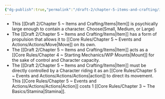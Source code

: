 ```yaml
---
{"dg-publish":true,"permalink":"/draft-2/chapter-5-items-and-crafting/item-property-lists/basic-properties/vehicle/"}
---
```


- This [[Draft 2/Chapter 5 ~ Items and Crafting/Items\|Item]] is psychically large enough to contain a character. Choose(Small, Medium, or Large)
- The [[Draft 2/Chapter 5 ~ Items and Crafting/Items\|Item]] has a form of propulsion that allows it to [[Core Rules/Chapter 5 ~ Events and Actions/Actions/Move\|Move]] on its own.
- The [[Draft 2/Chapter 5 ~ Items and Crafting/Items\|Item]] acts as a [[Core Rules/Chapter 4 ~ Starting Mechanics/WIP Mounts\|Mount]] for the sake of control and Character capacity.
- The [[Draft 2/Chapter 5 ~ Items and Crafting/Items\|Item]] must be directly controlled by a Character riding it as an [[Core Rules/Chapter 5 ~ Events and Actions/Actions/Actions\|action]] to direct its movement. This [[Core Rules/Chapter 5 ~ Events and Actions/Actions/Actions\|Action]] costs 1 [[Core Rules/Chapter 3 ~ The Basics/Stamina\|Stamina]].